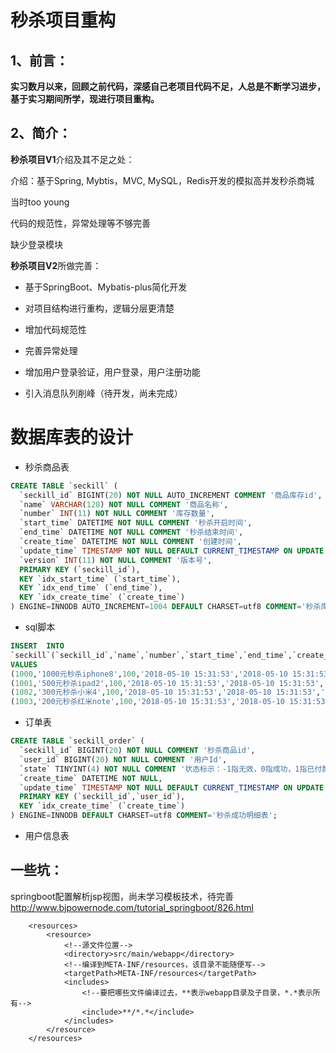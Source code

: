 # 秒杀项目重构

## 1、前言：

**实习数月以来，回顾之前代码，深感自己老项目代码不足，人总是不断学习进步，基于实习期间所学，现进行项目重构。**

## 2、简介：

**秒杀项目V1**介绍及其不足之处：

介绍：基于Spring, Mybtis，MVC, MySQL，Redis开发的模拟高并发秒杀商城

当时too young

代码的规范性，异常处理等不够完善

缺少登录模块

**秒杀项目V2**所做完善：

- 基于SpringBoot、Mybatis-plus简化开发
- 对项目结构进行重构，逻辑分层更清楚

- 增加代码规范性
- 完善异常处理

- 增加用户登录验证，用户登录，用户注册功能
- 引入消息队列削峰（待开发，尚未完成）

# 数据库表的设计

- 秒杀商品表
~~~sql
CREATE TABLE `seckill` (
  `seckill_id` BIGINT(20) NOT NULL AUTO_INCREMENT COMMENT '商品库存id',
  `name` VARCHAR(120) NOT NULL COMMENT '商品名称',
  `number` INT(11) NOT NULL COMMENT '库存数量',
  `start_time` DATETIME NOT NULL COMMENT '秒杀开启时间',
  `end_time` DATETIME NOT NULL COMMENT '秒杀结束时间',
  `create_time` DATETIME NOT NULL COMMENT '创建时间',
  `update_time` TIMESTAMP NOT NULL DEFAULT CURRENT_TIMESTAMP ON UPDATE CURRENT_TIMESTAMP COMMENT '创建时间',
  `version` INT(11) NOT NULL COMMENT '版本号',
  PRIMARY KEY (`seckill_id`),
  KEY `idx_start_time` (`start_time`),
  KEY `idx_end_time` (`end_time`),
  KEY `idx_create_time` (`create_time`)
) ENGINE=INNODB AUTO_INCREMENT=1004 DEFAULT CHARSET=utf8 COMMENT='秒杀库存表';
~~~
- sql脚本
~~~sql
INSERT  INTO 
`seckill`(`seckill_id`,`name`,`number`,`start_time`,`end_time`,`create_time`,`version`) 
VALUES 
(1000,'1000元秒杀iphone8',100,'2018-05-10 15:31:53','2018-05-10 15:31:53','2018-05-10 15:31:53',0),
(1001,'500元秒杀ipad2',100,'2018-05-10 15:31:53','2018-05-10 15:31:53','2018-05-10 15:31:53',0),
(1002,'300元秒杀小米4',100,'2018-05-10 15:31:53','2018-05-10 15:31:53','2018-05-10 15:31:53',0),
(1003,'200元秒杀红米note',100,'2018-05-10 15:31:53','2018-05-10 15:31:53','2018-05-10 15:31:53',0);
~~~
- 订单表
~~~sql
CREATE TABLE `seckill_order` (
  `seckill_id` BIGINT(20) NOT NULL COMMENT '秒杀商品id',
  `user_id` BIGINT(20) NOT NULL COMMENT '用户Id',
  `state` TINYINT(4) NOT NULL COMMENT '状态标示：-1指无效，0指成功，1指已付款',
  `create_time` DATETIME NOT NULL,
  `update_time` TIMESTAMP NOT NULL DEFAULT CURRENT_TIMESTAMP ON UPDATE CURRENT_TIMESTAMP,
  PRIMARY KEY (`seckill_id`,`user_id`),
  KEY `idx_create_time` (`create_time`)
) ENGINE=INNODB DEFAULT CHARSET=utf8 COMMENT='秒杀成功明细表';
~~~
- 用户信息表

## 一些坑：
springboot配置解析jsp视图，尚未学习模板技术，待完善
http://www.bjpowernode.com/tutorial_springboot/826.html
<!--处理jsp-->
		<resources>
			<resource>
				<!--源文件位置-->
				<directory>src/main/webapp</directory>
				<!--编译到META-INF/resources，该目录不能随便写-->
				<targetPath>META-INF/resources</targetPath>
				<includes>
					<!--要把哪些文件编译过去，**表示webapp目录及子目录，*.*表示所有-->
					<include>**/*.*</include>
				</includes>
			</resource>
		</resources>
		
		
		
		
		
		